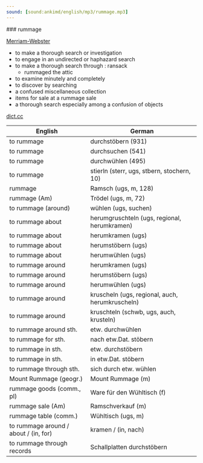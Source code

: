```yaml
---
sound: [sound:ankimd/english/mp3/rummage.mp3]
---
```


\### rummage

[Merriam-Webster](https://www.merriam-webster.com/dictionary/rummage)

- to make a thorough search or investigation
- to engage in an undirected or haphazard search
- to make a thorough search through : ransack
    - rummaged the attic
- to examine minutely and completely
- to discover by searching
- a confused miscellaneous collection
- items for sale at a rummage sale
- a thorough search especially among a confusion of objects

[dict.cc](https://www.dict.cc/rummage)

| English        | German       |
| -------------- | ------------ |
| to rummage | durchstöbern (931) |
| to rummage | durchsuchen (541) |
| to rummage | durchwühlen (495) |
| to rummage | stierln (sterr, ugs, stbern, stochern, 10) |
| rummage | Ramsch (ugs, m, 128) |
| rummage (Am) | Trödel (ugs, m, 72) |
| to rummage (around) | wühlen (ugs, suchen) |
| to rummage about | herumgruschteln (ugs, regional, herumkramen) |
| to rummage about | herumkramen (ugs) |
| to rummage about | herumstöbern (ugs) |
| to rummage about | herumwühlen (ugs) |
| to rummage around | herumkramen (ugs) |
| to rummage around | herumstöbern (ugs) |
| to rummage around | herumwühlen (ugs) |
| to rummage around | kruscheln (ugs, regional, auch, herumkruscheln) |
| to rummage around | kruschteln (schwb, ugs, auch, krusteln) |
| to rummage around sth. | etw. durchwühlen |
| to rummage for sth. | nach etw.Dat. stöbern |
| to rummage in sth. | etw. durchstöbern |
| to rummage in sth. | in etw.Dat. stöbern |
| to rummage through sth. | sich durch etw. wühlen |
| Mount Rummage (geogr.) | Mount Rummage (m) |
| rummage goods (comm., pl) | Ware für den Wühltisch (f) |
| rummage sale (Am) | Ramschverkauf (m) |
| rummage table (comm.) | Wühltisch (ugs, m) |
| to rummage around / about / (in, for) | kramen / (in, nach) |
| to rummage through records | Schallplatten durchstöbern |

